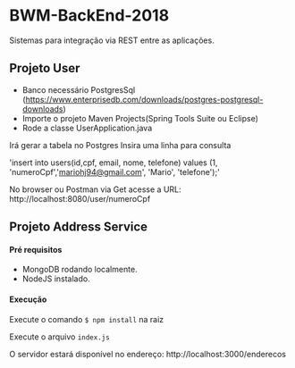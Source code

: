 # BWM-BackEnd-2018
Sistemas para integração via REST entre as aplicações.

## Projeto User
- Banco necessário PostgresSql (https://www.enterprisedb.com/downloads/postgres-postgresql-downloads)
- Importe o projeto Maven Projects(Spring Tools Suite ou Eclipse)
- Rode a classe UserApplication.java

Irá gerar a tabela no Postgres
Insira uma linha para consulta 

'insert into users(id,cpf, email, nome, telefone) values (1, 'numeroCpf','mariohj94@gmail.com', 'Mario', 'telefone');'

No browser ou Postman via Get acesse a URL:
http://localhost:8080/user/numeroCpf


## Projeto Address Service
#### Pré requisitos
- MongoDB rodando localmente.
- NodeJS instalado.

#### Execução
Execute o comando `$ npm install` na raiz

Execute o arquivo `index.js`


O servidor estará disponível no endereço:
http://localhost:3000/enderecos
